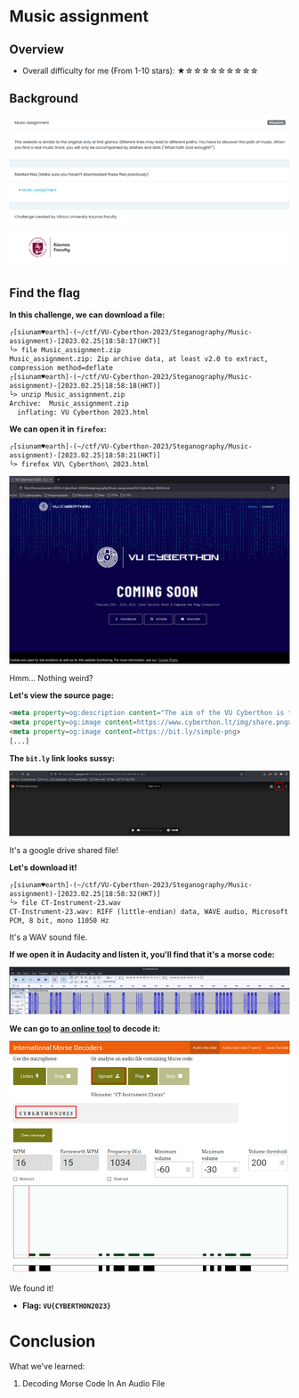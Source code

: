 # Music assignment

## Overview

- Overall difficulty for me (From 1-10 stars): ★☆☆☆☆☆☆☆☆☆

## Background

![](https://github.com/siunam321/CTF-Writeups/blob/main/VU-Cyberthon-2023/images/Pasted%20image%2020230225161252.png)

## Find the flag

**In this challenge, we can download a file:**
```shell
┌[siunam♥earth]-(~/ctf/VU-Cyberthon-2023/Steganography/Music-assignment)-[2023.02.25|18:58:17(HKT)]
└> file Music_assignment.zip 
Music_assignment.zip: Zip archive data, at least v2.0 to extract, compression method=deflate
┌[siunam♥earth]-(~/ctf/VU-Cyberthon-2023/Steganography/Music-assignment)-[2023.02.25|18:58:18(HKT)]
└> unzip Music_assignment.zip 
Archive:  Music_assignment.zip
  inflating: VU Cyberthon 2023.html
```

**We can open it in `firefox`:**
```shell
┌[siunam♥earth]-(~/ctf/VU-Cyberthon-2023/Steganography/Music-assignment)-[2023.02.25|18:58:21(HKT)]
└> firefox VU\ Cyberthon\ 2023.html
```

![](https://github.com/siunam321/CTF-Writeups/blob/main/VU-Cyberthon-2023/images/Pasted%20image%2020230225185849.png)

Hmm... Nothing weird?

**Let's view the source page:**
```html
<meta property=og:description content="The aim of the VU Cyberthon is to inspire and encourage participants for independent analysis of cyber security problems and security methods, to develop critical thinking and creativity while solving challenges.">
<meta property=og:image content=https://www.cyberthon.lt/img/share.png>
<meta property=og:image content=https://bit.ly/simple-png>
[...]
```

**The `bit.ly` link looks sussy:**

![](https://github.com/siunam321/CTF-Writeups/blob/main/VU-Cyberthon-2023/images/Pasted%20image%2020230225185937.png)

It's a google drive shared file!

**Let's download it!**
```shell
┌[siunam♥earth]-(~/ctf/VU-Cyberthon-2023/Steganography/Music-assignment)-[2023.02.25|18:58:32(HKT)]
└> file CT-Instrument-23.wav 
CT-Instrument-23.wav: RIFF (little-endian) data, WAVE audio, Microsoft PCM, 8 bit, mono 11050 Hz
```

It's a WAV sound file.

**If we open it in Audacity and listen it, you'll find that it's a morse code:**

![](https://github.com/siunam321/CTF-Writeups/blob/main/VU-Cyberthon-2023/images/Pasted%20image%2020230225190046.png)

**We can go to [an online tool](https://morsecode.world/international/decoder/audio-decoder-adaptive.html) to decode it:**

![](https://github.com/siunam321/CTF-Writeups/blob/main/VU-Cyberthon-2023/images/Pasted%20image%2020230225190223.png)

We found it!

- **Flag: `VU{CYBERTHON2023}`**

# Conclusion

What we've learned:

1. Decoding Morse Code In An Audio File
